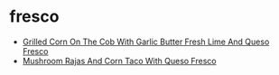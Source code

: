 # fresco

 * [Grilled Corn On The Cob With Garlic Butter Fresh Lime And Queso Fresco](index/g/grilled-corn-on-the-cob-with-garlic-butter-fresh-lime-and-queso-fresco-234840.json)
 * [Mushroom Rajas And Corn Taco With Queso Fresco](index/m/mushroom-rajas-and-corn-taco-with-queso-fresco-358750.json)
